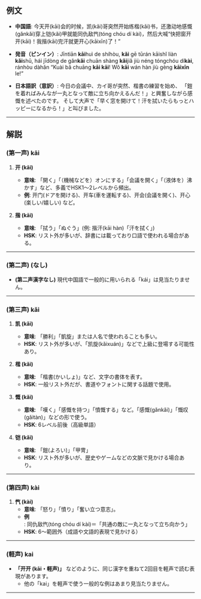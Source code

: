 ## 例文

* **中国語**:
  今天开(kāi)会的时候，凯(kǎi)哥突然开始练楷(kǎi)书，还激动地感慨(gǎnkǎi)穿上铠(kǎi)甲就能同仇敌忾(tóng chóu dí kài)，然后大喊“快把窗开开(kāi)！我揩(kāi)完汗就更开心(kāixīn)了！”

* **発音（ピンイン）**:
  Jīntiān **kāi**huì de shíhòu, **kǎi** gē tūrán kāishǐ liàn **kǎi**shū,
  hái jīdòng de gǎn**kǎi** chuān shàng **kǎi**jiǎ jiù néng tóngchóu dí**kài**,
  ránhòu dàhǎn “Kuài bǎ chuāng **kāi kāi**! Wǒ **kāi** wán hàn jiù gèng **kāixīn** le!”

* **日本語訳（意訳）**:
  今日の会議中、カイ哥が突然、楷書の練習を始め、
  「鎧を着ればみんなが一丸となって敵に立ち向かえるんだ！」と興奮しながら感慨を述べたのです。
  そして大声で「早く窓を開けて！汗を拭いたらもっとハッピーになるから！」と叫びました。

---

## 解説
### (第一声) kāi

1. **开 (kāi)**
   - **意味**: 「開く」「（機械などを）オンにする」「会議を開く」「（液体を）沸かす」など、多義でHSK1〜2レベルから頻出。
   - **例**: 开门(ドアを開ける)、开车(車を運転する)、开会(会議を開く)、开心(楽しい/嬉しい) など。

2. **揩 (kāi)**
   - **意味**: 「拭う」「ぬぐう」(例: 揩汗(kāi hàn)「汗を拭く」)
   - **HSK**: リスト外が多いが、辞書には載っており口語で使われる場合がある。

---

### (第二声) (なし)
- **(第二声漢字なし)**
  現代中国語で一般的に用いられる「kái」は見当たりません。

---

### (第三声) kǎi

1. **凯 (kǎi)**
   - **意味**: 「勝利」「凱旋」または人名で使われることも多い。
   - **HSK**: リスト外が多いが、「凯旋(kǎixuán)」などで上級に登場する可能性あり。

2. **楷 (kǎi)**
   - **意味**: 「楷書(かいしょ)」など、文字の書体を表す。
   - **HSK**: 一般リスト外だが、書道やフォントに関する話題で使用。

3. **慨 (kǎi)**
   - **意味**: 「嘆く」「感慨を持つ」「憤慨する」など。「感慨(gǎnkǎi)」「慨叹(gǎitàn)」などの形で使う。
   - **HSK**: 6レベル前後（高級単語）

4. **铠 (kǎi)**
   - **意味**: 「鎧(よろい)」「甲冑」
   - **HSK**: リスト外が多いが、歴史やゲームなどの文脈で見かける場合あり。

---

### (第四声) kài

1. **忾 (kài)**
   - **意味**: 「怒り」「憤り」「奮い立つ意志」。
   - **例**: 同仇敌忾(tóng chóu dí kài)＝「共通の敵に一丸となって立ち向かう」
   - **HSK**: 6〜範囲外（成語や文語的表現で見かける）

---

### (軽声) kai

- **「开开 (kāi・軽声)」** などのように、同じ漢字を重ねて2回目を軽声で読む表現があります。
  - 他の「kai」を軽声で使う一般的な例はあまり見当たりません。

---
